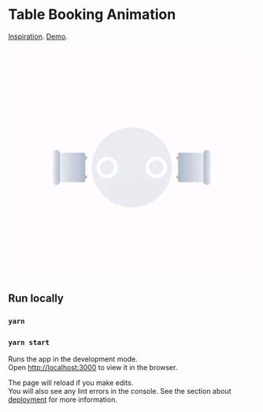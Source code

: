 # Table Booking Animation
[Inspiration](https://dribbble.com/shots/16086029-Table-Booking-Animation).
[Demo](https://anwaro.github.io/table-booking).

![Demo](./.github/animation.gif)

## Run locally

### `yarn`

### `yarn start`

Runs the app in the development mode.\
Open [http://localhost:3000](http://localhost:3000) to view it in the browser.

The page will reload if you make edits.\
You will also see any lint errors in the console. See the section
about [deployment](https://facebook.github.io/create-react-app/docs/deployment) for more information.
